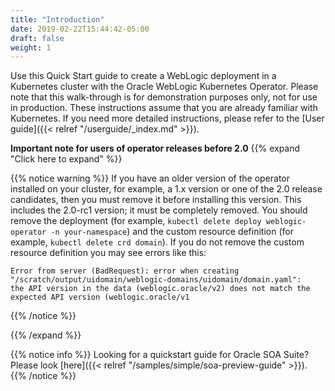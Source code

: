```yaml
---
title: "Introduction"
date: 2019-02-22T15:44:42-05:00
draft: false
weight: 1
---
```


Use this Quick Start guide to create a WebLogic deployment in a Kubernetes cluster with the Oracle WebLogic Kubernetes Operator. Please note that this walk-through is for demonstration purposes only, not for use in production.
These instructions assume that you are already familiar with Kubernetes.  If you need more detailed instructions, please
refer to the [User guide]({{< relref "/userguide/_index.md" >}}).

**Important note for users of operator releases before 2.0**
{{% expand "Click here to expand" %}}


{{% notice warning %}}
If you have an older version of the operator installed on your cluster, for example, a 1.x version or one of the 2.0 release
candidates, then you must remove it before installing this version.  This includes the 2.0-rc1 version; it must be completely removed.
You should remove the deployment (for example, `kubectl delete deploy weblogic-operator -n your-namespace`) and the custom
resource definition (for example, `kubectl delete crd domain`).  If you do not remove
the custom resource definition you may see errors like this:
```
Error from server (BadRequest): error when creating "/scratch/output/uidomain/weblogic-domains/uidomain/domain.yaml":
the API version in the data (weblogic.oracle/v2) does not match the expected API version (weblogic.oracle/v1
```
{{% /notice %}}

{{% /expand %}}


{{% notice info %}}
Looking for a quickstart guide for Oracle SOA Suite? Please look [here]({{< relref "/samples/simple/soa-preview-guide" >}}).
{{% /notice %}}